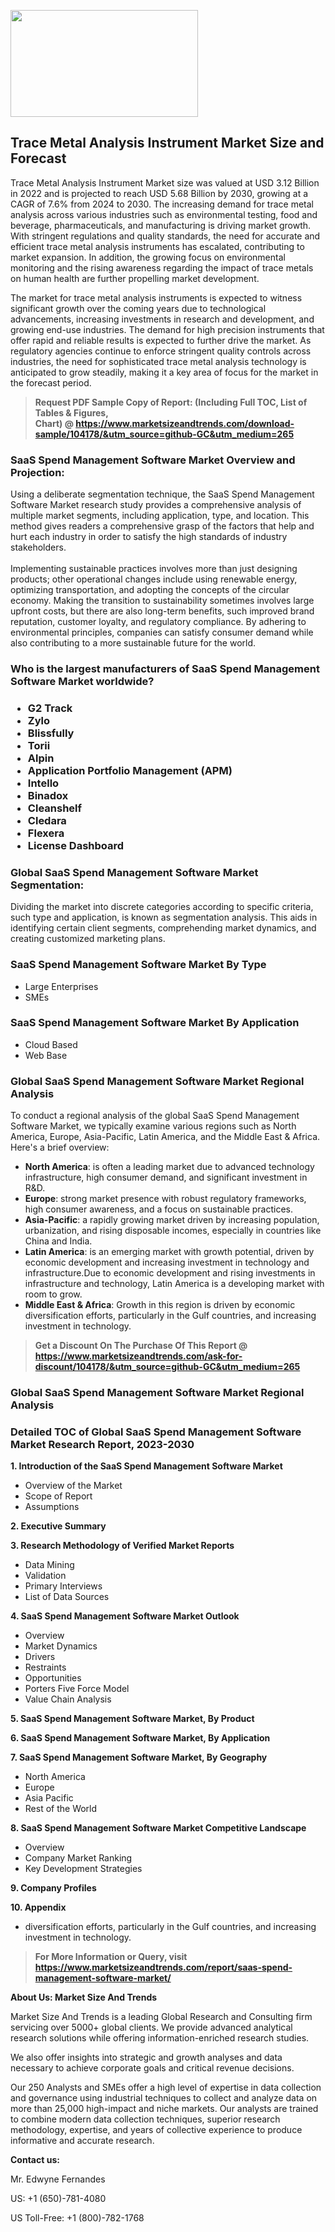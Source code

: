 <p><img class="alignnone size-medium wp-image-20088" src="https://ffe5etoiles.com/wp-content/uploads/2024/12/MST1-300x171.png" alt="" width="300" height="171" /></p><h2>Trace Metal Analysis Instrument Market Size and Forecast</h2><p>Trace Metal Analysis Instrument Market size was valued at USD 3.12 Billion in 2022 and is projected to reach USD 5.68 Billion by 2030, growing at a CAGR of 7.6% from 2024 to 2030. The increasing demand for trace metal analysis across various industries such as environmental testing, food and beverage, pharmaceuticals, and manufacturing is driving market growth. With stringent regulations and quality standards, the need for accurate and efficient trace metal analysis instruments has escalated, contributing to market expansion. In addition, the growing focus on environmental monitoring and the rising awareness regarding the impact of trace metals on human health are further propelling market development.</p><p>The market for trace metal analysis instruments is expected to witness significant growth over the coming years due to technological advancements, increasing investments in research and development, and growing end-use industries. The demand for high precision instruments that offer rapid and reliable results is expected to further drive the market. As regulatory agencies continue to enforce stringent quality controls across industries, the need for sophisticated trace metal analysis technology is anticipated to grow steadily, making it a key area of focus for the market in the forecast period.</p></p><blockquote id="" class=""><strong>Request PDF Sample Copy of Report: (Including Full TOC, List of Tables &amp; Figures, Chart)&nbsp;@&nbsp;<strong><a href="https://www.marketsizeandtrends.com/download-sample/104178/&utm_source=github-GC&utm_medium=265" target="_blank">https://www.marketsizeandtrends.com/download-sample/104178/&utm_source=github-GC&utm_medium=265</a></strong></strong></blockquote><h3 id="" class="">SaaS Spend Management Software Market&nbsp;Overview and Projection:</h3><p id="" class="">Using a deliberate segmentation technique, the SaaS Spend Management Software Market research study provides a comprehensive analysis of multiple market segments, including application, type, and location. This method gives readers a comprehensive grasp of the factors that help and hurt each industry in order to satisfy the high standards of industry stakeholders. <br /> <br />Implementing sustainable practices involves more than just designing products; other operational changes include using renewable energy, optimizing transportation, and adopting the concepts of the circular economy. Making the transition to sustainability sometimes involves large upfront costs, but there are also long-term benefits, such improved brand reputation, customer loyalty, and regulatory compliance. By adhering to environmental principles, companies can satisfy consumer demand while also contributing to a more sustainable future for the world.</p><h3 id="" class="">Who is the largest manufacturers of&nbsp;SaaS Spend Management Software Market worldwide?</h3><h3 class=""><p><ul><li>G2 Track </li><li> Zylo </li><li> Blissfully </li><li> Torii </li><li> Alpin </li><li> Application Portfolio Management (APM) </li><li> Intello </li><li> Binadox </li><li> Cleanshelf </li><li> Cledara </li><li> Flexera </li><li> License Dashboard</li></ul></p></h3><h3 id="" class="">Global&nbsp;SaaS Spend Management Software Market Segmentation:</h3><p id="" class="">Dividing the market into discrete categories according to specific criteria, such type and application, is known as segmentation analysis. This aids in identifying certain client segments, comprehending market dynamics, and creating customized marketing plans.</p><h3 id="" class="">SaaS Spend Management Software Market&nbsp;By Type</h3><p><p><ul><li>Large Enterprises </li><li> SMEs</p></li></ul></p></p><h3 id="" class="">SaaS Spend Management Software Market&nbsp;By Application</h3><p class=""><p><ul><li>Cloud Based </li><li> Web Base</li></ul></p></p><h3 id="" class="">Global SaaS Spend Management Software Market Regional Analysis</h3><p id="" class="">To conduct a regional analysis of the global SaaS Spend Management Software Market, we typically examine various regions such as North America, Europe, Asia-Pacific, Latin America, and the Middle East &amp; Africa. Here's a brief overview:</p><ul><li><strong>North America</strong>: is often a leading market due to advanced technology infrastructure, high consumer demand, and significant investment in R&amp;D.</li><li><strong>Europe</strong>: strong market presence with robust regulatory frameworks, high consumer awareness, and a focus on sustainable practices.</li><li><strong>Asia-Pacific</strong>: a rapidly growing market driven by increasing population, urbanization, and rising disposable incomes, especially in countries like China and India.</li><li><strong>Latin America</strong>: is an emerging market with growth potential, driven by economic development and increasing investment in technology and infrastructure.Due to economic development and rising investments in infrastructure and technology, Latin America is a developing market with room to grow.</li><li><strong>Middle East &amp; Africa</strong>: Growth in this region is driven by economic diversification efforts, particularly in the Gulf countries, and increasing investment in technology.</li></ul><blockquote id="" class=""><strong>Get a Discount On The Purchase Of This Report @ <strong><a href="https://www.marketsizeandtrends.com/ask-for-discount/104178/&utm_source=github-GC&utm_medium=265" target="_blank">https://www.marketsizeandtrends.com/ask-for-discount/104178/&utm_source=github-GC&utm_medium=265</a></strong></strong></blockquote><h3 id="" class="">Global SaaS Spend Management Software Market Regional Analysis</h3><h3 id="" class="">Detailed TOC of Global SaaS Spend Management Software Market Research Report, 2023-2030</h3><p id="" class=""><strong>1. Introduction of the SaaS Spend Management Software Market</strong></p><ul><li>Overview of the Market</li><li>Scope of Report</li><li>Assumptions</li></ul><p id="" class=""><strong>2. Executive Summary</strong></p><p id="" class=""><strong>3. Research Methodology of Verified Market Reports</strong></p><ul><li>Data Mining</li><li>Validation</li><li>Primary Interviews</li><li>List of Data Sources</li></ul><p id="" class=""><strong>4. SaaS Spend Management Software Market Outlook</strong></p><ul><li>Overview</li><li>Market Dynamics</li><li>Drivers</li><li>Restraints</li><li>Opportunities</li><li>Porters Five Force Model</li><li>Value Chain Analysis</li></ul><p id="" class=""><strong>5. SaaS Spend Management Software Market, By Product</strong></p><p id="" class=""><strong>6. SaaS Spend Management Software Market, By Application</strong></p><p id="" class=""><strong>7. SaaS Spend Management Software Market, By Geography</strong></p><ul><li>North America</li><li>Europe</li><li>Asia Pacific</li><li>Rest of the World</li></ul><p id="" class=""><strong>8. SaaS Spend Management Software Market Competitive Landscape</strong></p><ul><li>Overview</li><li>Company Market Ranking</li><li>Key Development Strategies</li></ul><p id="" class=""><strong>9. Company Profiles</strong></p><p id="" class=""><strong>10. Appendix</strong></p><ul><li>diversification efforts, particularly in the Gulf countries, and increasing investment in technology.</li></ul><blockquote id="" class=""><strong>For More Information or Query, visit <strong><strong><a href="https://www.marketsizeandtrends.com/report/saas-spend-management-software-market/" target="_blank">https://www.marketsizeandtrends.com/report/saas-spend-management-software-market/</a></strong></strong></strong></blockquote><p id="" class=""><strong>About Us: Market Size And Trends</strong></p><p id="" class="">Market Size And Trends is a leading Global Research and Consulting firm servicing over 5000+ global clients. We provide advanced analytical research solutions while offering information-enriched research studies.</p><p id="" class="">We also offer insights into strategic and growth analyses and data necessary to achieve corporate goals and critical revenue decisions.</p><p id="" class="">Our 250 Analysts and SMEs offer a high level of expertise in data collection and governance using industrial techniques to collect and analyze data on more than 25,000 high-impact and niche markets. Our analysts are trained to combine modern data collection techniques, superior research methodology, expertise, and years of collective experience to produce informative and accurate research.</p><p id="" class=""><strong>Contact us:</strong></p><p id="" class="">Mr. Edwyne Fernandes</p><p id="" class="">US: +1 (650)-781-4080</p><p id="" class="">US Toll-Free: +1 (800)-782-1768</p>
